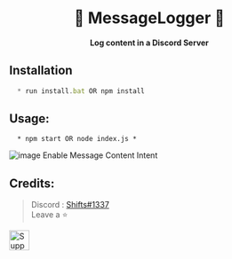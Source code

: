 <h1 align="center"> 💬 MessageLogger 💬 </h1>

<p align='center'>
  <b>Log content in a Discord Server</b><br>
</p>

## Installation
```js
  * run install.bat OR npm install
```

##  Usage:
```
  * npm start OR node index.js *
```

![image](https://github.com/ignshifts/MessageLogger/assets/74390871/176aaa61-369c-445a-8dd5-8d25a3c2fb25) Enable Message Content Intent


##  Credits:
 > Discord : [Shifts#1337](https://discord.com/users/994717305542021244)
 > <br>Leave a ⭐

<a href='https://ko-fi.com/Y8Y1K0FQH' target='_blank'><img height='36' style='border:0px;height:36px;' src='https://storage.ko-fi.com/cdn/kofi3.png?v=3' border='0' alt='Support Me at ko-fi.com' /></a>

